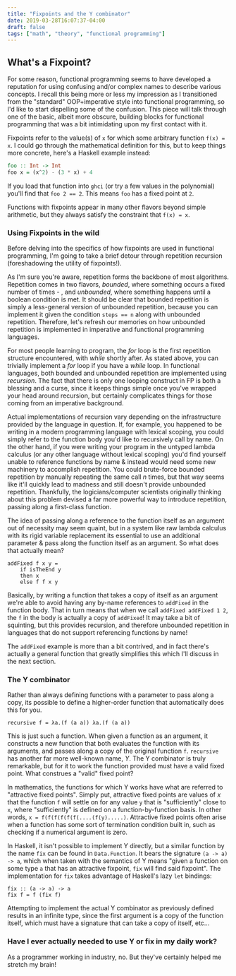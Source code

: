 ```yaml
---
title: "Fixpoints and the Y combinator"
date: 2019-03-28T16:07:37-04:00
draft: false
tags: ["math", "theory", "functional programming"]
---
```


## What's a Fixpoint?
For some reason, functional programming seems to have developed a reputation for using confusing and/or complex names to describe various concepts.
I recall this being more or less my impression as I transitioned from the "standard" OOP+imperative style into functional programming, so I'd like to start dispelling some of the confusion.
This piece will talk through one of the basic, albeit more obscure, building blocks for functional programming that was a bit intimidating upon my first contact with it.

Fixpoints refer to the value(s) of `x` for which some arbitrary function `f(x) = x`.
I could go through the mathematical definition for this, but to keep things more concrete, here's a Haskell example instead:
```haskell
foo :: Int -> Int
foo x = (x^2) - (3 * x) + 4
```
If you load that function into `ghci` (or try a few values in the polynomial) you'll find that `foo 2 == 2`.
This means `foo` has a fixed point at `2`.

Functions with fixpoints appear in many other flavors beyond simple arithmetic, but they always satisfy the constraint that `f(x) = x`.

### Using Fixpoints in the wild
Before delving into the specifics of how fixpoints are used in functional programming, I'm going to take a brief detour through repetition recursion (foreshadowing the utility of fixpoints!).

As I'm sure you're aware, repetition forms the backbone of most algorithms.
Repetition comes in two flavors, _bounded_, where something occurs a fixed number of times - , and _unbounded_, where something happens until a boolean condition is met.
It should be clear that bounded repetition is simply a less-general version of unbounded repetition, because you can implement it given the condition `steps == n` along with unbounded repetition.
Therefore, let's refresh our memories on how unbounded repetition is implemented in imperative and functional programming languages.

For most people learning to program, the _for_ loop is the first repetition structure encountered, with _while_ shortly after.
As stated above, you can trivially implement a _for_ loop if you have a _while_ loop.
In functional languages, both bounded and unbounded repetition are implemented using _recursion_.
The fact that there is only one looping construct in FP is both a blessing and a curse, since it keeps things simple once you've wrapped your head around recursion, but certainly complicates things for those coming from an imperative background.

Actual implementations of recursion vary depending on the infrastructure provided by the language in question.
If, for example, you happened to be writing in a modern programming language with lexical scoping, you could simply refer to the function body you'd like to recursively call by name.
On the other hand, if you were writing your program in the untyped lambda calculus (or any other language without lexical scoping) you'd find yourself unable to reference functions by name & instead would need some new machinery to accomplish repetition.
You could brute-force bounded repetition by manually repeating the same call _n_ times, but that way seems like it'll quickly lead to madness and still doesn't provide unbounded repetition.
Thankfully, the logicians/computer scientists originally thinking about this problem devised a far more powerful way to introduce repetition, passing along a first-class function.

The idea of passing along a reference to the function itself as an argument out of necessity may seem quaint, but in a system like raw lambda calculus with its rigid variable replacement its essential to use an additional parameter & pass along the function itself as an argument.
So what does that actually mean?
```
addFixed f x y =
    if isTheEnd y
    then x
    else f f x y
```
Basically, by writing a function that takes a copy of itself as an argument we're able to avoid having any by-name references to `addFixed` in the function body.
That in turn means that when we call `addFixed addFixed 1 2`, the `f` in the body is actually a copy of `addFixed`!
It may take a bit of squinting, but this provides recursion, and therefore unbounded repetition in languages that do not support referencing functions by name!

The `addFixed` example is more than a bit contrived, and in fact there's actually a general function that greatly simplifies this which I'll discuss in the next section.

### The Y combinator
Rather than always defining functions with a parameter to pass along a copy, its possible to define a higher-order function that automatically does this for you.

```
recursive f = λa.(f (a a)) λa.(f (a a))
```
This is just such a function. When given a function as an argument, it constructs a new function that both evaluates the function with its arguments, and passes along a copy of the original function `f`.
`recursive` has another far more well-known name, *Y*.
The Y combinator is truly remarkable, but for it to work the function provided must have a valid fixed point.
What construes a "valid" fixed point?

In mathematics, the functions for which Y works have what are referred to "attractive fixed points".
Simply put, attractive fixed points are values of _x_ that the function `f` will settle on for any value `y` that is "sufficiently" close to `x`, where "sufficiently" is defined on a function-by-function basis.
In other words, `x = f(f(f(f(f(f(....(f(y).....)`.
Attractive fixed points often arise when a function has some sort of termination condition built in, such as checking if a numerical argument is zero.

In Haskell, it isn't possible to implement Y directly, but a similar function by the name `fix` can be found in `Data.Function`.
It bears the signature `(a -> a) -> a`, which when taken with the semantics of Y means "given a function on some type `a` that has an attractive fixpoint, `fix` will find said fixpoint".
The implementation for `fix` takes advantage of Haskell's lazy `let` bindings:
```
fix :: (a -> a) -> a
fix f = f (fix f)
```
Attempting to implement the actual Y combinator as previously defined results in an infinite type, since the first argument is a copy of the function itself, which must have a signature that can take a copy of itself, etc...

### Have I ever actually needed to use Y or fix in my daily work?
As a programmer working in industry, no. But they've certainly helped me stretch my brain!
